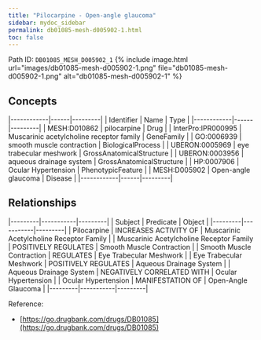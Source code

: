 ```yaml
---
title: "Pilocarpine - Open-angle glaucoma"
sidebar: mydoc_sidebar
permalink: db01085-mesh-d005902-1.html
toc: false 
---
```



Path ID: `DB01085_MESH_D005902_1`
{% include image.html url="images/db01085-mesh-d005902-1.png" file="db01085-mesh-d005902-1.png" alt="db01085-mesh-d005902-1" %}

## Concepts

|------------|------|---------|
| Identifier | Name | Type    |
|------------|------|---------|
| MESH:D010862 | pilocarpine | Drug |
| InterPro:IPR000995 | Muscarinic acetylcholine receptor family | GeneFamily |
| GO:0006939 | smooth muscle contraction | BiologicalProcess |
| UBERON:0005969 | eye trabecular meshwork | GrossAnatomicalStructure |
| UBERON:0003956 | aqueous drainage system | GrossAnatomicalStructure |
| HP:0007906 | Ocular Hypertension | PhenotypicFeature |
| MESH:D005902 | Open-angle glaucoma | Disease |
|------------|------|---------|

## Relationships

|---------|-----------|---------|
| Subject | Predicate | Object  |
|---------|-----------|---------|
| Pilocarpine | INCREASES ACTIVITY OF | Muscarinic Acetylcholine Receptor Family |
| Muscarinic Acetylcholine Receptor Family | POSITIVELY REGULATES | Smooth Muscle Contraction |
| Smooth Muscle Contraction | REGULATES | Eye Trabecular Meshwork |
| Eye Trabecular Meshwork | POSITIVELY REGULATES | Aqueous Drainage System |
| Aqueous Drainage System | NEGATIVELY CORRELATED WITH | Ocular Hypertension |
| Ocular Hypertension | MANIFESTATION OF | Open-Angle Glaucoma |
|---------|-----------|---------|

Reference: 
  - [https://go.drugbank.com/drugs/DB01085](https://go.drugbank.com/drugs/DB01085)
